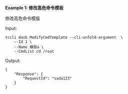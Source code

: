 **Example 1: 修改高危命令模板**

修改高危命令模版

Input: 

```
tccli dasb ModifyCmdTemplate --cli-unfold-argument  \
    --Id 1 \
    --Name 模版a \
    --CmdList cd /root
```

Output: 
```
{
    "Response": {
        "RequestId": "sada123"
    }
}
```

